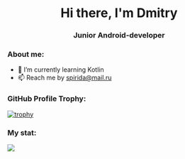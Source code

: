 <div id="header" align="center">
  <h1>Hi there, I'm Dmitry</h1>
  <h3>Junior Android-developer</h3>
</div>


<h3>About me:</h3>

- 🌱 I’m currently learning Kotlin
- 📫 Reach me by <a href="mailto:spirida@mail.ru">spirida@mail.ru</a>

<h3>GitHub Profile Trophy:</h3>

[![trophy](https://github-profile-trophy.vercel.app/?username=SpiridonovDA)](https://github.com/ryo-ma/github-profile-trophy)

<h3>My stat:</h3>

![](http://github-profile-summary-cards.vercel.app/api/cards/profile-details?username=SpiridonovDA&theme=default)
